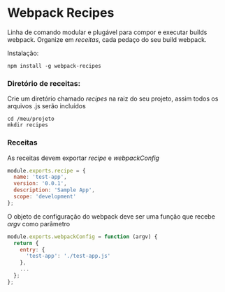 # Webpack Recipes
Linha de comando modular e plugável para compor e executar builds webpack.
Organize em *receitas*, cada pedaço do seu build webpack.

Instalação:
```shell
npm install -g webpack-recipes
```

### Diretório de receitas:
Crie um diretório chamado *recipes* na raiz do seu projeto, assim todos os arquivos .js serão incluídos
```shell
cd /meu/projeto
mkdir recipes
```
### Receitas
As receitas devem exportar *recipe* e *webpackConfig*
```javascript
module.exports.recipe = {
  name: 'test-app',
  version: '0.0.1',
  description: 'Sample App',
  scope: 'development'
};
```

O objeto de configuração do webpack deve ser uma função que recebe *argv* como parâmetro
```javascript
module.exports.webpackConfig = function (argv) {
  return {
    entry: {
      'test-app': './test-app.js'
    },
    ...
  };
};
```
